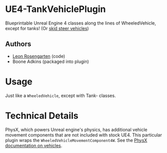 # UE4-TankVehiclePlugin
Blueprintable Unreal Engine 4 classes along the lines of WheeledVehicle, except for tanks! (Or [skid steer vehicles](https://en.wikipedia.org/wiki/Skid-steer_loader))

## Authors
- [Leon Rosengarten](https://github.com/lion03) (code)
- Boone Adkins (packaged into plugin)

# Usage
Just like a ```WheeledVehicle```, except with Tank- classes.

# Technical Details
PhysX, which powers Unreal engine's physics, has additional vehicle movement components that are not included with stock UE4. This particular plugin wraps the ```WheeledVehicleMovementComponent4W```. See the [PhysX documentation on vehicles](docs.nvidia.com/gameworks/content/gameworkslibrary/physx/guide/Manual/Vehicles.html).
